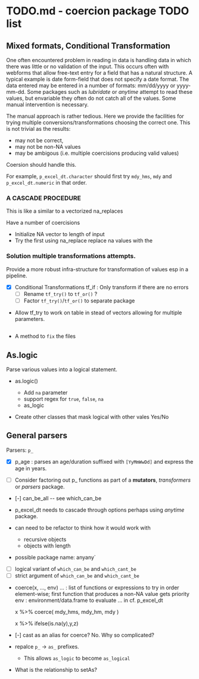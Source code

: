 # TODO.md - coercion package TODO list 

## Mixed formats, Conditional Transformation

One often encountered problem in reading in data is handling data in which there was little or no validation of the input. This occurs often with webforms that allow free-text entry for a field that has a natural structure. A typical example is date form-field that does not specify a date format. The data entered may be entered in a number of formats: mm/dd/yyyy or yyyy-mm-dd. Some packages such as *lubridate* or *anytime* attempt to read these values, but envariable they often do not catch all of the values.  Some manual intervention is necessary. 

The manual approach is rather tedious. Here we provide the facilities for trying multiple conversions/transformations choosing the correct one. This is not trivial as 
the results:

 - may not be correct,
 - may not be non-NA values
 - may be ambigous (i.e. multiple coercisions producing valid values)

Coersion should handle this.

For example, `p_excel_dt.character` should first try `mdy_hms`, `mdy` and 
`p_excel_dt.numeric` in that order.


### A CASCADE PROCEDURE

This is like a similar to a vectorized na_replaces

Have a number of coercisions 

 - Initialize NA vector to length of input
 - Try the first using na_replace 
   replace na values with the 


### Solution multiple transformations attempts.

Provide a more robust infra-structure for transformation of values esp
in a pipeline.

 - [x] Conditional Transformations
       tf_if : Only transform if there are no errors
   - [ ] Rename `tf_try()` to `tf_or()` ? 
   - [ ] Factor `tf_try()`/`tf_or()` to separate package

 - Allow tf_try to work on table in stead of vectors allowing for
   multiple parameters.
 
##  

 - A method to `fix` the files
 
 
## As.logic

Parse various values into a logical statement. 

 - as.logic() 
   - Add `na` parameter
   - support regex for `true`, `false`, `na` 
   - as_logic
   
 - Create other classes that mask logical with other vales Yes/No
   

## General parsers 

Parsers: `p_`

- [x] p_age : parses an age/duration suffixed with `[YyMmWwDd]` and express the age in years.

 - [ ] Consider factoring out p_ functions as part of a **mutators**, *transformers* or 
       *parsers* package.

 - [-] can_be_all -- see which_can_be

 - p_excel_dt needs to cascade through options perhaps using *anytime* package.
 - can need to be refactor to think how it would work with  
   - recursive objects
   - objects with length
 - possible package name: anyany`
 
 - [ ] logical variant of `which_can_be` and `which_cant_be`
 - [ ] strict argument of `which_can_be` and `which_cant_be`

 - coerce(x, ..., env)
   ... : list of functions or expressions to try in order element-wise; first 
         function that produces a non-NA value gets priority
   env : environment/data.frame to evaluate ... in
   cf. p_excel_dt
   
   x %>% coerce( mdy_hms, mdy_hm, mdy )
    
   x %>% ifelse(is.na(y),y,z)   
   
 - [-] cast as an alias for coerce? No. Why so complicated?

 - repalce `p_` -> `as_` prefixes.
   - This allows `as_logic` to become `as_logical`
   
 - What is the relationship to setAs? 
  

